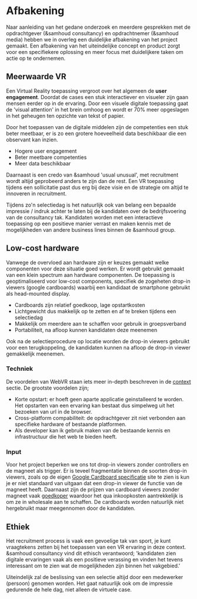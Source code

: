# Afbakening

Naar aanleiding van het gedane onderzoek en meerdere gesprekken met de opdrachtgever (&samhoud consultancy)  en opdrachtnemer (&samhoud media) hebben we in overleg een duidelijke afbakening van het project gemaakt. Een afbakening van het uiteindelijke concept en product zorgt voor een specifiekere oplossing en meer focus met duidelijkere taken om actie op te ondernemen.

## Meerwaarde VR
Een Virtual Reality toepassing vergroot over het algemeen de **user engagement**. Doordat de cases een stuk interactiever en visueler zijn gaan mensen eerder op in de ervaring. Door een visuele digitale toepassing gaat de 'visual attention' in het brein omhoog en wordt er 70% meer opgeslagen in het geheugen ten opzichte van tekst of papier.

Door het toepassen van de digitale middelen zijn de competenties een stuk beter meetbaar, er is zo een grotere hoeveelheid data beschikbaar die een observant kan inzien.

* Hogere user engagement
* Beter meetbare competenties
* Meer data beschikbaar

Daarnaast is een credo van &samhoud 'usual unusual', met recruitment wordt altijd geprobeerd anders te zijn dan de rest. Een VR toepassing tijdens een sollicitatie past dus erg bij deze visie en de strategie om altijd te innoveren in recruitment.

Tijdens zo'n selectiedag is het natuurlijk ook van belang een bepaalde impressie / indruk achter te laten bij de kandidaten over de bedrijfsvoering van de consultancy tak. Kandidaten worden met een interactieve toepassing op een positieve manier verrast en maken kennis met de mogelijkheden van andere business lines binnen de &samhoud group.

## Low-cost hardware
Vanwege de overvloed aan hardware zijn er keuzes gemaakt welke componenten voor deze situatie goed werken. Er wordt gebruikt gemaakt van een klein spectrum aan hardware componenten. De toepassing is geoptimaliseerd voor low-cost components, specifiek de zogeheten drop-in viewers (google cardboards) waarbij een kandidaat de smartphone gebruikt als head-mounted display.

* Cardboards zijn relatief goedkoop, lage opstartkosten
* Lichtgewicht dus makkelijk op te zetten en af te breken tijdens een selectiedag
* Makkelijk om meerdere aan te schaffen voor gebruik in groepsverband
* Portabiliteit, na afloop kunnen kandidaten deze meenemen

Ook na de selectieprocedure op locatie worden de drop-in viewers gebruikt voor een terugkoppeling, de kandidaten kunnen na afloop de drop-in viewer gemakkelijk meenemen.

### Techniek
De voordelen van WebVR staan iets meer in-depth beschreven in de [context](/vr/WEBVR.md) sectie. De grootste voordelen zijn; 

* Korte opstart: er hoeft geen aparte applicatie geinstalleerd te worden. Het opstarten van een ervaring kan bestaat dus simpelweg uit het bezoeken van url in de browser.
* Cross-platform compabiliteit: de opdrachtgever zit niet verbonden aan specifieke hardware of bestaande platformen.
* Als developer kan ik gebruik maken van de bestaande kennis en infrastructuur die het web te bieden heeft.

### Input
Voor het project beperken we ons tot drop-in viewers zonder controllers en de magneet als trigger. Er is teveel fragmentatie binnen de soorten drop-in viewers, zoals op de eigen [Google Cardboard specificatie](https://vr.google.com/cardboard/get-cardboard/) site te zien is kun je er niet standaard van uitgaan dat een drop-in viewer de functie van de magneet heeft. Daarnaast zijn de prijzen van cardboard viewers zonder magneet vaak [goedkoper](https://www.alibaba.com/trade/search?fsb=y&IndexArea=product_en&CatId=&SearchText=cardboard+viewer&viewtype=G) waardoor het qua inkoopkosten aantrekkelijk is om ze in wholesale aan te schaffen. De cardboards worden natuurlijk niet hergebruikt maar meegennomen door de kandidaten.

## Ethiek
Het recruitment process is vaak een gevoelige tak van sport, je kunt vraagtekens zetten bij het toepassen van een VR ervaring in deze context. &samhoud consultancy vind dit ethisch verantwoord; 'kandidaten zien digitale ervaringen vaak als een positieve verassing en vinden het tevens interessant om te zien wat de mogelijkheden zijn binnen het vakgebied.'

Uiteindelijk zal de beslissing van een selectie altijd door een medewerker (persoon) genomen worden. Het gaat natuurlijk ook om de impressie gedurende de hele dag, niet alleen de virtuele case.